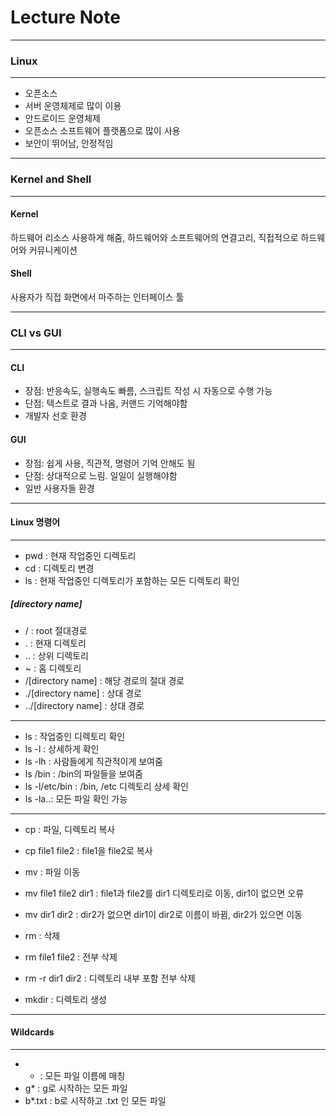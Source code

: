 # Lecture Note
---
### Linux
---
- 오픈소스
- 서버 운영체제로 많이 이용
- 안드로이드 운영체제
- 오픈소스 소프트웨어 플랫폼으로 많이 사용
- 보안이 뛰어남, 안정적임
---
### Kernel and Shell
---
#### Kernel 
하드웨어 리소스 사용하게 해줌, 하드웨어와 소프트웨어의 연결고리, 직접적으로 하드웨어와 커뮤니케이션
#### Shell 
사용자가 직접 화면에서 마주하는 인터페이스 툴

---
### CLI vs GUI
---
#### CLI
- 장점: 반응속도, 실행속도 빠름, 스크립트 작성 시 자동으로 수행 가능 
- 단점: 텍스트로 결과 나옴, 커맨드 기억해야함
- 개발자 선호 환경
#### GUI
- 장점: 쉽게 사용, 직관적, 명령어 기억 안해도 됨
- 단점: 상대적으로 느림. 일일이 실행해야함
- 일반 사용자들 환경
---
#### Linux 명령어
---
- pwd : 현재 작업중인 디렉토리
- cd : 디렉토리 변경
- ls : 현재 작업중인 디렉토리가 포함하는 모든 디렉토리 확인
##### [directory name]
- / : root 절대경로
- . : 현재 디렉토리
- .. : 상위 디렉토리
- ~ : 홈 디렉토리
- /[directory name] : 해당 경로의 절대 경로
- ./[directory name] : 상대 경로
- ../[directory name] : 상대 경로

----
- ls : 작업중인 디렉토리 확인
- ls -l : 상세하게 확인
- ls -lh : 사람들에게 직관적이게 보여줌
- ls /bin : /bin의 파일들을 보여줌
- ls -l/etc/bin : /bin, /etc 디렉토리 상세 확인
- ls -la..: 모든 파일 확인 가능

---
- cp : 파일, 디렉토리 복사
- cp file1 file2 : file1을 file2로 복사
  
- mv : 파일 이동
- mv file1 file2 dir1 :  file1과 file2를 dir1 디렉토리로 이동, dir1이 없으면 오류
- mv dir1 dir2 : dir2가 없으면 dir1이 dir2로 이름이 바뀜, dir2가 있으면 이동

- rm : 삭제
- rm file1 file2 : 전부 삭제
- rm -r dir1 dir2 : 디렉토리 내부 포함 전부 삭제

- mkdir : 디렉토리 생성

---
#### Wildcards
---
- * : 모든 파일 이름에 매칭
- g* : g로 시작하는 모든 파일
- b*.txt : b로 시작하고 .txt 인 모든 파일

